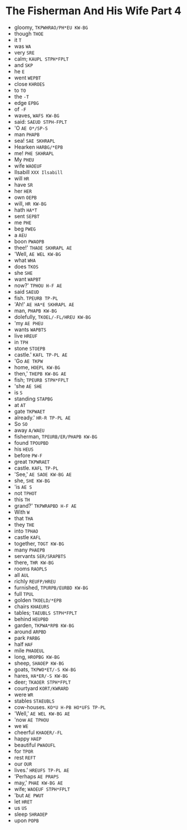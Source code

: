 # The Fisherman And His Wife Part 4

* gloomy, `TKPWHRAO/PH*EU KW-BG`
* though `THOE`
* it `T`
* was `WA`
* very `SRE`
* calm; `KAUPL STPH*FPLT`
* and `SKP`
* he `E`
* went `WEPBT`
* close `KHROES`
* to `TO`
* the `-T`
* edge `EPBG`
* of `-F`
* waves, `WAFS KW-BG`
* said: `SAEUD STPH-FPLT`
* 'O `AE O*/SP-S`
* man `PHAPB`
* sea! `SAE SKHRAPL`
* Hearken `HARBG/*EPB`
* me! `PHE SKHRAPL`
* My `PHEU`
* wife `WAOEUF`
* Ilsabill `XXX Ilsabill`
* will `HR`
* have `SR`
* her `HER`
* own `OEPB`
* will, `HR KW-BG`
* hath `HA*T`
* sent `SEPBT`
* me `PHE`
* beg `PWEG`
* a `AEU`
* boon `PWAOPB`
* thee!' `THAOE SKHRAPL AE`
* 'Well, `AE WEL KW-BG`
* what `WHA`
* does `TKOS`
* she `SHE`
* want `WAPBT`
* now?' `TPHOU H-F AE`
* said `SAEUD`
* fish. `TPEURB TP-PL`
* 'Ah!' `AE HA*E SKHRAPL AE`
* man, `PHAPB KW-BG`
* dolefully, `TKOEL/-FL/HREU KW-BG`
* 'my `AE PHEU`
* wants `WAPBTS`
* live `HREUF`
* in `TPH`
* stone `STOEPB`
* castle.' `KAFL TP-PL AE`
* 'Go `AE TKPW`
* home, `HOEPL KW-BG`
* then,' `THEPB KW-BG AE`
* fish; `TPEURB STPH*FPLT`
* 'she `AE SHE`
* is `S`
* standing `STAPBG`
* at `AT`
* gate `TKPWAET`
* already.' `HR-R TP-PL AE`
* So `SO`
* away `A/WAEU`
* fisherman, `TPEURB/ER/PHAPB KW-BG`
* found `TPOUPBD`
* his `HEUS`
* before `PW-F`
* great `TKPWRAET`
* castle. `KAFL TP-PL`
* 'See,' `AE SAOE KW-BG AE`
* she, `SHE KW-BG`
* 'is `AE S`
* not `TPHOT`
* this `TH`
* grand?' `TKPWRAPBD H-F AE`
* With `W`
* that `THA`
* they `THE`
* into `TPHAO`
* castle `KAFL`
* together, `TOGT KW-BG`
* many `PHAEPB`
* servants `SER/SRAPBTS`
* there, `THR KW-BG`
* rooms `RAOPLS`
* all `AUL`
* richly `REUFP/HREU`
* furnished, `TPURPB/EURBD KW-BG`
* full `TPUL`
* golden `TKOELD/*EPB`
* chairs `KHAEURS`
* tables; `TAEUBLS STPH*FPLT`
* behind `HEUPBD`
* garden, `TKPWA*RPB KW-BG`
* around `ARPBD`
* park `PARBG`
* half `HAF`
* mile `PHAOEUL`
* long, `HROPBG KW-BG`
* sheep, `SHAOEP KW-BG`
* goats, `TKPWO*ET/-S KW-BG`
* hares, `HA*ER/-S KW-BG`
* deer; `TKAOER STPH*FPLT`
* courtyard `KORT/KWRARD`
* were `WR`
* stables `STAEUBLS`
* cow-houses. `KO*U H-PB HO*UFS TP-PL`
* 'Well,' `AE WEL KW-BG AE`
* 'now `AE TPHOU`
* we `WE`
* cheerful `KHAOER/-FL`
* happy `HAEP`
* beautiful `PWAOUFL`
* for `TPOR`
* rest `REFT`
* our `OUR`
* lives.' `HREUFS TP-PL AE`
* 'Perhaps `AE PRAPS`
* may,' `PHAE KW-BG AE`
* wife; `WAOEUF STPH*FPLT`
* 'but `AE PWUT`
* let `HRET`
* us `US`
* sleep `SHRAOEP`
* upon `POPB`
